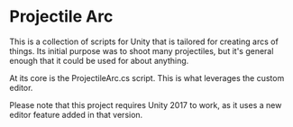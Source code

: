 # Projectile Arc

This is a collection of scripts for Unity that is tailored for creating arcs of things.
Its initial purpose was to shoot many projectiles, but it's general enough
that it could be used for about anything.

At its core is the ProjectileArc.cs script. This is what leverages the custom
editor.

Please note that this project requires Unity 2017 to work, as it uses a new editor
feature added in that version.
